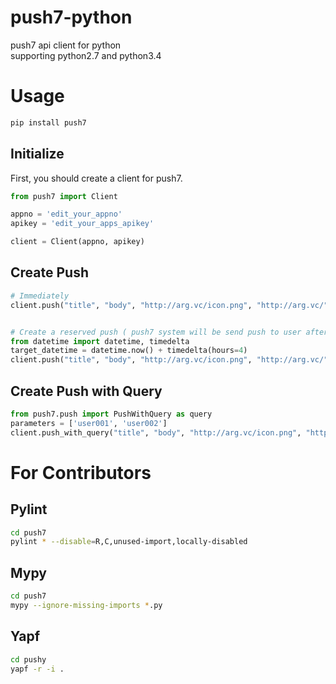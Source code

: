 # push7-python

push7 api client for python  
supporting python2.7 and python3.4

# Usage

```bash
pip install push7
```

## Initialize
First, you should create a client for push7. 
```python
from push7 import Client

appno = 'edit_your_appno'
apikey = 'edit_your_apps_apikey'

client = Client(appno, apikey)
```

## Create Push
```python
# Immediately 
client.push("title", "body", "http://arg.vc/icon.png", "http://arg.vc/").send()


# Create a reserved push ( push7 system will be send push to user after 4 hours)
from datetime import datetime, timedelta
target_datetime = datetime.now() + timedelta(hours=4)
client.push("title", "body", "http://arg.vc/icon.png", "http://arg.vc/", target_datetime).send()
```

## Create Push with Query

```python
from push7.push import PushWithQuery as query
parameters = ['user001', 'user002']
client.push_with_query("title", "body", "http://arg.vc/icon.png", "http://arg.vc/", query.Mode._or, parameters).send()
```


# For Contributors

## Pylint
```bash
cd push7
pylint * --disable=R,C,unused-import,locally-disabled
```

## Mypy
```bash
cd push7
mypy --ignore-missing-imports *.py
```

## Yapf
```bash
cd pushy
yapf -r -i .
```


